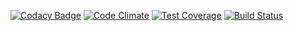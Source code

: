 [![Codacy Badge](https://api.codacy.com/project/badge/48532419d74d44149d8b97a61c019956)](https://www.codacy.com/app/lewisgoddard/puff-blog)
[![Code Climate](https://codeclimate.com/github/eustasy/puff-blog/badges/gpa.svg)](https://codeclimate.com/github/eustasy/puff-blog)
[![Test Coverage](https://codeclimate.com/github/eustasy/puff-blog/badges/coverage.svg)](https://codeclimate.com/github/eustasy/puff-blog/coverage)
[![Build Status](https://travis-ci.org/eustasy/puff-blog.svg?branch=master)](https://travis-ci.org/eustasy/puff-blog)
